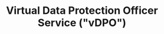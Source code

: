 ---
title: Virtual Data Protection Officer Service ("vDPO")
# type: managed-threat-response
image: /img/cyberaas-home-banner-earth.jpg
intro:
  heading: DPO as a Service
  description: >
    Under Personal Data Protection Act ("PDPA"), all Singapore organizations, including sole proprietors and non-profit organizations, must appoint a Data Protection Officer ("DPO"). Failing to do so is a legal offense; the financial penalties ranging from $5,000 to $20,000 based on past enforcement cases by Personal Data Protection Commission Singapore ("PDPC").
main:
  heading: Benefits
---